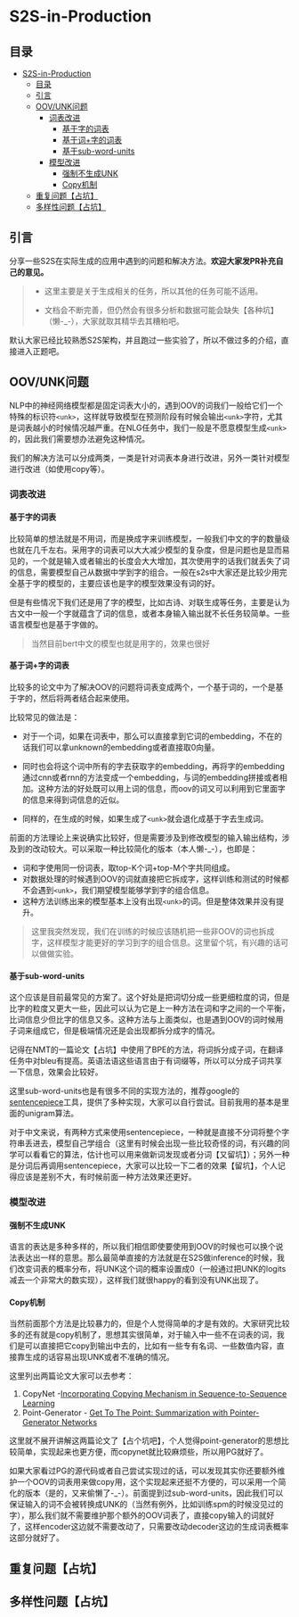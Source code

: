 # S2S-in-Production

## 目录

<!-- TOC -->

- [S2S-in-Production](#s2s-in-production)
  - [目录](#目录)
  - [引言](#引言)
  - [OOV/UNK问题](#oovunk问题)
    - [词表改进](#词表改进)
      - [基于字的词表](#基于字的词表)
      - [基于词+字的词表](#基于词字的词表)
      - [基于sub-word-units](#基于sub-word-units)
    - [模型改进](#模型改进)
      - [强制不生成UNK](#强制不生成unk)
      - [Copy机制](#copy机制)
  - [重复问题【占坑】](#重复问题占坑)
  - [多样性问题【占坑】](#多样性问题占坑)

<!-- /TOC -->

## 引言

分享一些S2S在实际生成的应用中遇到的问题和解决方法。**欢迎大家发PR补充自己的意见。**

> - 这里主要是关于生成相关的任务，所以其他的任务可能不适用。
>
> - 文档会不断完善，但仍然会有很多分析和数据可能会缺失【各种坑】（懒-_-），大家就取其精华去其糟粕吧。

默认大家已经比较熟悉S2S架构，并且跑过一些实验了，所以不做过多的介绍，直接进入正题吧。

## OOV/UNK问题

NLP中的神经网络模型都是固定词表大小的，遇到OOV的词我们一般给它们一个特殊的标识符`<unk>`，这样就导致模型在预测阶段有时候会输出`<unk>`字符，尤其是词表越小的时候情况越严重。在NLG任务中，我们一般是不愿意模型生成`<unk>`的，因此我们需要想办法避免这种情况。

我们的解决方法可以分成两类，一类是针对词表本身进行改进，另外一类针对模型进行改进（如使用copy等）。

### 词表改进

#### 基于字的词表

比较简单的想法就是不用词，而是换成字来训练模型，一般我们中文的字的数量级也就在几千左右。采用字的词表可以大大减少模型的复杂度，但是问题也是显而易见的，一个就是输入或者输出的长度会大大增加，其次使用字的话我们就丢失了词的信息，需要模型自己从数据中学到字的组合。一般在s2s中大家还是比较少用完全基于字的模型的，主要应该也是字的模型效果没有词的好。

但是有些情况下我们还是用了字的模型，比如古诗、对联生成等任务，主要是认为古文中一般一个字就蕴含了词的信息，或者本身输入输出就不长任务较简单。一些语言模型也是基于字做的。

> 当然目前bert中文的模型也就是用字的，效果也很好

#### 基于词+字的词表

比较多的论文中为了解决OOV的问题将词表变成两个，一个基于词的，一个是基于字的，然后将两者结合起来使用。

比较常见的做法是：

- 对于一个词，如果在词表中，那么可以直接拿到它词的embedding，不在的话我们可以拿unknown的embedding或者直接取0向量。
- 同时也会将这个词中所有的字去获取字的embedding，再将字的embedding通过cnn或者rnn的方法变成一个embedding，与词的embedding拼接或者相加。这种方法的好处既可以用上词的信息，而oov的词又可以利用到它里面字的信息来得到词信息的近似。

- 同样的，在生成的时候，如果生成了`<unk>`就会退化成基于字去生成词。

前面的方法理论上来说确实比较好，但是需要涉及到修改模型的输入输出结构，涉及到的改动较大。可以采取一种比较简化的版本（本人懒-_-），也即是：

- 词和字使用同一份词表，取top-K个词+top-M个字共同组成。
- 对数据处理的时候遇到OOV的词就直接把它拆成字，这样训练和测试的时候都不会遇到`<unk>`，我们期望模型能够学到字的组合信息。
- 这种方法训练出来的模型基本上没有出现`<unk>`的词。但是整体效果并没有提升。

> 这里我突然发现，我们在训练的时候应该随机把一些非OOV的词也拆成字，这样模型才能更好的学习到字的组合信息。这里留个坑，有兴趣的话可以做做实验。

#### 基于sub-word-units

这个应该是目前最常见的方案了。这个好处是把词切分成一些更细粒度的词，但是比字的粒度又更大一些，因此可以认为它是上一种方法在词和字之间的一个平衡，比词信息少但比字的信息又多。这种方法与上面类似，也是遇到OOV的词时候用子词来组成它，但是极端情况还是会出现都拆分成字的情况。

记得在NMT的一篇论文【占坑】中使用了BPE的方法，将词拆分成子词，在翻译任务中对bleu有提高。英语法语这些语言由于有词缀等，所以可以分成子词共享一下信息，效果会比较好。

这里sub-word-units也是有很多不同的实现方法的，推荐google的[sentencepiece](<https://github.com/google/sentencepiece>)工具，提供了多种实现，大家可以自行尝试。目前我用的基本是里面的unigram算法。

对于中文来说，有两种方式来使用sentencepiece，一种就是直接不分词将整个字符串丢进去，模型自己学组合（这里有时候会出现一些比较奇怪的词，有兴趣的同学可以看看它的算法，估计也可以用来做新词发现或者分词【又留坑】）；另外一种是分词后再调用sentencepiece，大家可以比较一下二者的效果【留坑】，个人记得应该是差别不大，有时候前面一种方法效果还更好。

### 模型改进

#### 强制不生成UNK

语言的表达是多种多样的，所以我们相信即使要使用到OOV的时候也可以换个说法表达出一样的意思。那么最简单直接的方法就是在S2S做inference的时候，我们改变词表的概率分布，将UNK这个词的概率设置成0（一般通过把UNK的logits减去一个非常大的数实现），这样我们就很happy的看到没有UNK出现了。

#### Copy机制

当然前面那个方法是比较暴力的，但是个人觉得简单的才是有效的。大家研究比较多的还有就是copy机制了，思想其实很简单，对于输入中一些不在词表的词，我们是可以直接把它copy到输出中去的，比如有一些专有名词、一些数值内容，直接靠生成的话容易出现UNK或者不准确的情况。

这里列出两篇论文大家可以去参考：

1. CopyNet -[Incorporating Copying Mechanism in Sequence-to-Sequence Learning](<https://arxiv.org/pdf/1603.06393.pdf>)
2.  Point-Generator - [Get To The Point: Summarization with Pointer-Generator Networks](<https://arxiv.org/pdf/1704.04368.pdf>)

这里就不展开讲解这两篇论文了【占个坑吧】，个人觉得point-generator的思想比较简单，实现起来也更方便，而copynet就比较麻烦些，所以用PG就好了。

如果大家看过PG的源代码或者自己尝试实现过的话，可以发现其实你还要额外维护一个OOV的词表用来做copy用，这个实现起来还挺不方便的，可以采用一个简化的版本（是的，又来偷懒了-_-）。前面提到过sub-word-units，因此我们可以保证输入的词不会被转换成UNK的（当然有例外，比如训练spm的时候没见过的字），那么我们就不需要维护那个额外的OOV词表了，直接copy输入的词就好了，这样encoder这边就不需要改动了，只需要改动decoder这边的生成词表概率这部分就好了。

## 重复问题【占坑】

## 多样性问题【占坑】

